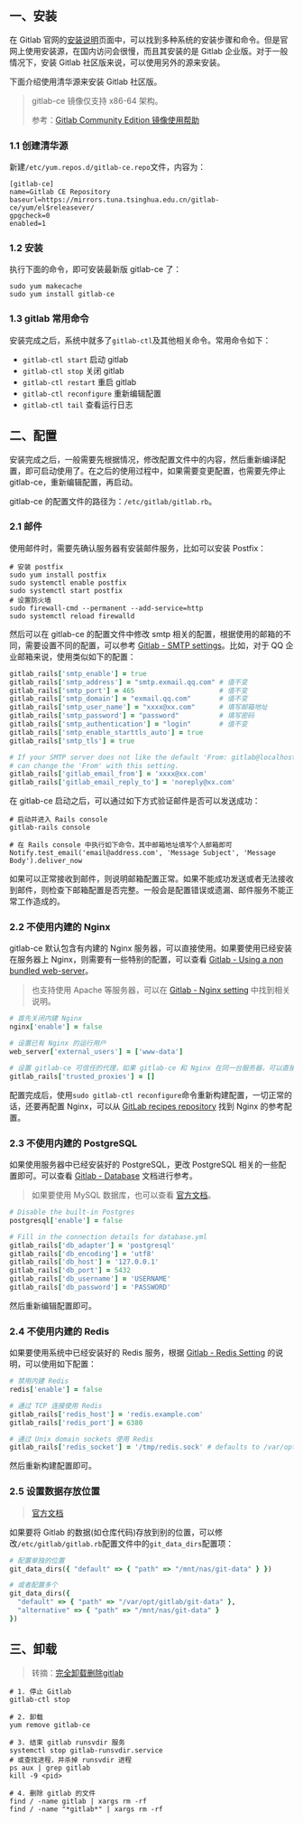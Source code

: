 ## 一、安装

在 Gitlab 官网的[安装说明](https://about.gitlab.com/install/)页面中，可以找到多种系统的安装步骤和命令。但是官网上使用安装源，在国内访问会很慢，而且其安装的是 Gitlab 企业版。对于一般情况下，安装 Gitlab 社区版来说，可以使用另外的源来安装。

下面介绍使用清华源来安装 Gitlab 社区版。

> gitlab-ce 镜像仅支持 x86-64 架构。
> 
> 参考：[Gitlab Community Edition 镜像使用帮助](https://mirror.tuna.tsinghua.edu.cn/help/gitlab-ce/)

### 1.1 创建清华源

新建`/etc/yum.repos.d/gitlab-ce.repo`文件，内容为：

```
[gitlab-ce]
name=Gitlab CE Repository
baseurl=https://mirrors.tuna.tsinghua.edu.cn/gitlab-ce/yum/el$releasever/
gpgcheck=0
enabled=1
```

### 1.2 安装

执行下面的命令，即可安装最新版 gitlab-ce 了：

```shell
sudo yum makecache
sudo yum install gitlab-ce
```

### 1.3 gitlab 常用命令

安装完成之后，系统中就多了`gitlab-ctl`及其他相关命令。常用命令如下：

* `gitlab-ctl start` 启动 gitlab
* `gitlab-ctl stop` 关闭 gitlab
* `gitlab-ctl restart` 重启 gitlab
* `gitlab-ctl reconfigure` 重新编辑配置
* `gitlab-ctl tail` 查看运行日志

## 二、配置

安装完成之后，一般需要先根据情况，修改配置文件中的内容，然后重新编译配置，即可启动使用了。在之后的使用过程中，如果需要变更配置，也需要先停止 gitlab-ce，重新编辑配置，再启动。

gitlab-ce 的配置文件的路径为：`/etc/gitlab/gitlab.rb`。

### 2.1 邮件

使用邮件时，需要先确认服务器有安装邮件服务，比如可以安装 Postfix：

```shell
# 安装 postfix
sudo yum install postfix
sudo systemctl enable postfix
sudo systemctl start postfix
# 设置防火墙
sudo firewall-cmd --permanent --add-service=http
sudo systemctl reload firewalld
```

然后可以在 gitlab-ce 的配置文件中修改 smtp 相关的配置，根据使用的邮箱的不同，需要设置不同的配置，可以参考 [Gitlab - SMTP settings](https://docs.gitlab.com/omnibus/settings/smtp.html)。比如，对于 QQ 企业邮箱来说，使用类似如下的配置：

```rb
gitlab_rails['smtp_enable'] = true
gitlab_rails['smtp_address'] = "smtp.exmail.qq.com" # 值不变
gitlab_rails['smtp_port'] = 465                     # 值不变
gitlab_rails['smtp_domain'] = "exmail.qq.com"       # 值不变
gitlab_rails['smtp_user_name'] = "xxxx@xx.com"      # 填写邮箱地址
gitlab_rails['smtp_password'] = "password"          # 填写密码
gitlab_rails['smtp_authentication'] = "login"       # 值不变
gitlab_rails['smtp_enable_starttls_auto'] = true
gitlab_rails['smtp_tls'] = true

# If your SMTP server does not like the default 'From: gitlab@localhost' you
# can change the 'From' with this setting.
gitlab_rails['gitlab_email_from'] = 'xxxx@xx.com'
gitlab_rails['gitlab_email_reply_to'] = 'noreply@xx.com'
```

在 gitlab-ce 启动之后，可以通过如下方式验证邮件是否可以发送成功：

```shell
# 启动并进入 Rails console
gitlab-rails console

# 在 Rails console 中执行如下命令，其中邮箱地址填写个人邮箱即可
Notify.test_email('email@address.com', 'Message Subject', 'Message Body').deliver_now
```

如果可以正常接收到邮件，则说明邮箱配置正常。如果不能成功发送或者无法接收到邮件，则检查下邮箱配置是否完整。一般会是配置错误或遗漏、邮件服务不能正常工作造成的。

### 2.2 不使用内建的 Nginx

gitlab-ce 默认包含有内建的 Nginx 服务器，可以直接使用。如果要使用已经安装在服务器上 Nginx，则需要有一些特别的配置，可以查看 [Gitlab - Using a non bundled web-server](https://docs.gitlab.com/omnibus/settings/nginx.html#using-a-non-bundled-web-server)。

> 也支持使用 Apache 等服务器，可以在 [Gitlab - Nginx setting](https://docs.gitlab.com/omnibus/settings/nginx.html) 中找到相关说明。

```rb
# 首先关闭内建 Nginx
nginx['enable'] = false

# 设置已有 Nginx 的运行用户
web_server['external_users'] = ['www-data']

# 设置 gitlab-ce 可信任的代理，如果 gitlab-ce 和 Nginx 在同一台服务器，可以直接留空
gitlab_rails['trusted_proxies'] = []
```

配置完成后，使用`sudo gitlab-ctl reconfigure`命令重新构建配置，一切正常的话，还要再配置 Nginx，可以从 [GitLab recipes repository](https://gitlab.com/gitlab-org/gitlab-recipes/tree/master/web-server) 找到 Nginx  的参考配置。

### 2.3 不使用内建的 PostgreSQL

如果使用服务器中已经安装好的 PostgreSQL，更改 PostgreSQL 相关的一些配置即可。可以查看 [Gitlab - Database](https://docs.gitlab.com/omnibus/settings/database.html#using-a-non-packaged-postgresql-database-management-server) 文档进行参考。

> 如果要使用 MySQL 数据库，也可以查看 [官方文档](https://docs.gitlab.com/omnibus/settings/database.html)。

```rb
# Disable the built-in Postgres
postgresql['enable'] = false

# Fill in the connection details for database.yml
gitlab_rails['db_adapter'] = 'postgresql'
gitlab_rails['db_encoding'] = 'utf8'
gitlab_rails['db_host'] = '127.0.0.1'
gitlab_rails['db_port'] = 5432
gitlab_rails['db_username'] = 'USERNAME'
gitlab_rails['db_password'] = 'PASSWORD'
```

然后重新编辑配置即可。

### 2.4 不使用内建的 Redis

如果要使用系统中已经安装好的 Redis 服务，根据 [Gitlab - Redis Setting](https://docs.gitlab.com/omnibus/settings/redis.html#using-a-non-packaged-redis-instance) 的说明，可以使用如下配置：

```rb
# 禁用内建 Redis
redis['enable'] = false

# 通过 TCP 连接使用 Redis
gitlab_rails['redis_host'] = 'redis.example.com'
gitlab_rails['redis_port'] = 6380

# 通过 Unix domain sockets 使用 Redis
gitlab_rails['redis_socket'] = '/tmp/redis.sock' # defaults to /var/opt/gitlab/redis/redis.socket
```

然后重新构建配置即可。

### 2.5 设置数据存放位置

> [官方文档](https://docs.gitlab.com/omnibus/settings/configuration.html#storing-git-data-in-an-alternative-directory)

如果要将 Gitlab 的数据(如仓库代码)存放到别的位置，可以修改`/etc/gitlab/gitlab.rb`配置文件中的`git_data_dirs`配置项：

```rb
# 配置单独的位置
git_data_dirs({ "default" => { "path" => "/mnt/nas/git-data" } })

# 或者配置多个
git_data_dirs({
  "default" => { "path" => "/var/opt/gitlab/git-data" },
  "alternative" => { "path" => "/mnt/nas/git-data" }
})
```

## 三、卸载

> 转摘：[完全卸载删除gitlab](https://blog.whsir.com/post-1469.html)

```shell
# 1. 停止 Gitlab
gitlab-ctl stop

# 2. 卸载
yum remove gitlab-ce

# 3. 结束 gitlab runsvdir 服务
systemctl stop gitlab-runsvdir.service
# 或查找进程，并杀掉 runsvdir 进程
ps aux | grep gitlab
kill -9 <pid>

# 4. 删除 gitlab 的文件
find / -name gitlab | xargs rm -rf
find / -name "*gitlab*" | xargs rm -rf
```


